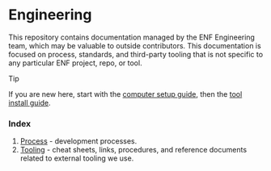# Engineering
This repository contains documentation managed by the ENF Engineering team, which may be valuable to outside contributors. This documentation is focused on process, standards, and third-party tooling that is not specific to any particular ENF project, repo, or tool.

> [!TIP]
> If you are new here, start with the [computer setup guide](./tooling/computer-setup.md), then the [tool install guide](./tooling/tool-install-guide.md).

### Index
1. [Process](./process/) - development processes.
1. [Tooling](./tooling/) - cheat sheets, links, procedures, and reference documents related to external tooling we use.
